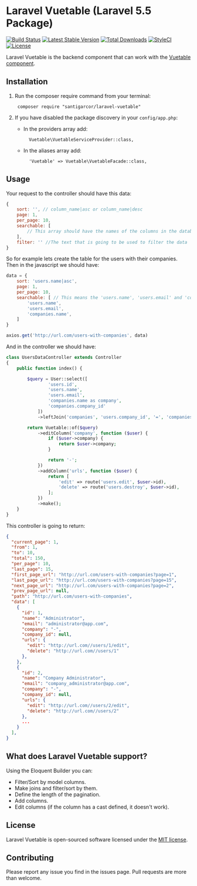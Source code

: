 # Laravel Vuetable (Laravel 5.5 Package)

[![Build Status](https://travis-ci.org/santigarcor/laravel-vuetable.svg?branch=master)](https://travis-ci.org/santigarcor/laravel-vuetable)
[![Latest Stable Version](https://poser.pugx.org/santigarcor/laravel-vuetable/v/stable)](https://packagist.org/packages/santigarcor/laravel-vuetable)
[![Total Downloads](https://poser.pugx.org/santigarcor/laravel-vuetable/downloads)](https://packagist.org/packages/santigarcor/laravel-vuetable)
[![StyleCI](https://styleci.io/repos/99027423/shield?branch=master)](https://styleci.io/repos/99027423)
[![License](https://poser.pugx.org/santigarcor/laravel-vuetable/license)](https://packagist.org/packages/santigarcor/laravel-vuetable)

Laravel Vuetable is the backend component that can work with the [Vuetable component](https://github.com/ratiw/vuetable-2).

## Installation
1. Run the composer require command from your terminal:

        composer require "santigarcor/laravel-vuetable"

2. If you have disabled the package discovery in your `config/app.php`:
    - In the providers array add:

            Vuetable\VuetableServiceProvider::class,

    - In the aliases array add:

            'Vuetable' => Vuetable\VuetableFacade::class,

## Usage
Your request to the controller should have this data:

```javascript
{
    sort: '', // column_name|asc or column_name|desc
    page: 1,
    per_page: 10,
    searchable: [
        // This array should have the names of the columns in the database
    ],
    filter: '' //The text that is going to be used to filter the data
}
```

So for example lets create the table for the users with their companies. Then in the javascript we should have:

```javascript
data = {
    sort: 'users.name|asc',
    page: 1,
    per_page: 10,
    searchable: [ // This means the 'users.name', 'users.email' and 'companies.name' columns can be filtered through the 'filter' attribute in the data.
        'users.name',
        'users.email',
        'companies.name',
    ]
}

axios.get('http://url.com/users-with-companies', data)
```

And in the controller we should have:

```php
class UsersDataController extends Controller
{
    public function index() {

        $query = User::select([
                'users.id',
                'users.name',
                'users.email',
                'companies.name as company',
                'companies.company_id'
            ])
            ->leftJoin('companies', 'users.company_id', '=', 'companies.id');

        return Vuetable::of($query)
            ->editColumn('company', function ($user) {
                if ($user->company) {
                    return $user->company;
                }

                return '-';
            })
            ->addColumn('urls', function ($user) {
                return [
                    'edit' => route('users.edit', $user->id),
                    'delete' => route('users.destroy', $user->id),
                ];
            })
            ->make();
    }
}
```

This controller is going to return:
```json
{
  "current_page": 1,
  "from": 1,
  "to": 10,
  "total": 150,
  "per_page": 10,
  "last_page": 15,
  "first_page_url": "http://url.com/users-with-companies?page=1",
  "last_page_url": "http://url.com/users-with-companies?page=15",
  "next_page_url": "http://url.com/users-with-companies?page=2",
  "prev_page_url": null,
  "path": "http://url.com/users-with-companies",
  "data": [
    {
      "id": 1,
      "name": "Administrator",
      "email": "administrator@app.com",
      "company": "-",
      "company_id": null,
      "urls": {
        "edit": "http://url.com//users/1/edit",
        "delete": "http://url.com//users/1"
      },
    },
    {
      "id": 2,
      "name": "Company Administrator",
      "email": "company_administrator@app.com",
      "company": "-",
      "company_id": null,
      "urls": {
        "edit": "http://url.com//users/2/edit",
        "delete": "http://url.com//users/2"
      },
      ...
    }
  ],
}
```

## What does Laravel Vuetable support?

Using the Eloquent Builder you can:
- Filter/Sort by model columns.
- Make joins and filter/sort by them.
- Define the length of the pagination.
- Add columns.
- Edit columns (if the column has a cast defined, it doesn't work).

## License

Laravel Vuetable is open-sourced software licensed under the [MIT license](http://opensource.org/licenses/MIT).

## Contributing

Please report any issue you find in the issues page. Pull requests are more than welcome.
